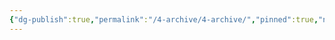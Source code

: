 ```yaml
---
{"dg-publish":true,"permalink":"/4-archive/4-archive/","pinned":true,"noteIcon":"clipboard","created":"2024-04-18T13:59:02.694+02:00","updated":"2024-04-18T13:59:58.706+02:00"}
---
```


